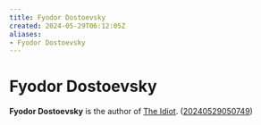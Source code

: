 ```yaml
---
title: Fyodor Dostoevsky
created: 2024-05-29T06:12:05Z
aliases:
- Fyodor Dostoevsky
---
```


# Fyodor Dostoevsky

**Fyodor Dostoevsky** is the author of [The Idiot](the-idiot.md). ([20240529050749](../entries/20240529050749.md))
